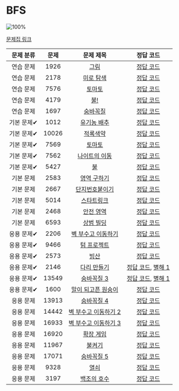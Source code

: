 # BFS

![100%](https://progress-bar.dev/29/?scale=29&title=progress&width=500&color=babaca&suffix=/29)

[문제집 링크](https://www.acmicpc.net/workbook/view/7313)

| 문제 분류 | 문제 | 문제 제목 | 정답 코드 |
| :--: | :--: | :--: | :--: |
| 연습 문제 | 1926 | [그림](https://www.acmicpc.net/problem/1926) | [정답 코드](../0x09/solutions/1926.cpp) |
| 연습 문제 | 2178 | [미로 탐색](https://www.acmicpc.net/problem/2178) | [정답 코드](../0x09/solutions/2178.cpp) |
| 연습 문제 | 7576 | [토마토](https://www.acmicpc.net/problem/7576) | [정답 코드](../0x09/solutions/7576.cpp) |
| 연습 문제 | 4179 | [불!](https://www.acmicpc.net/problem/4179) | [정답 코드](../0x09/solutions/4179.cpp) |
| 연습 문제 | 1697 | [숨바꼭질](https://www.acmicpc.net/problem/1697) | [정답 코드](../0x09/solutions/1697.cpp) |
| 기본 문제✔ | 1012 | [유기농 배추](https://www.acmicpc.net/problem/1012) | [정답 코드](../0x09/solutions/1012.cpp) |
| 기본 문제✔ | 10026 | [적록색약](https://www.acmicpc.net/problem/10026) | [정답 코드](../0x09/solutions/10026.cpp) |
| 기본 문제✔ | 7569 | [토마토](https://www.acmicpc.net/problem/7569) | [정답 코드](../0x09/solutions/7569.cpp) |
| 기본 문제✔ | 7562 | [나이트의 이동](https://www.acmicpc.net/problem/7562) | [정답 코드](../0x09/solutions/7562.cpp) |
| 기본 문제✔ | 5427 | [불](https://www.acmicpc.net/problem/5427) | [정답 코드](../0x09/solutions/5427.cpp) |
| 기본 문제 | 2583 | [영역 구하기](https://www.acmicpc.net/problem/2583) | [정답 코드](../0x09/solutions/2583.cpp) |
| 기본 문제 | 2667 | [단지번호붙이기](https://www.acmicpc.net/problem/2667) | [정답 코드](../0x09/solutions/2667.cpp) |
| 기본 문제 | 5014 | [스타트링크](https://www.acmicpc.net/problem/5014) | [정답 코드](../0x09/solutions/5014.cpp) |
| 기본 문제 | 2468 | [안전 영역](https://www.acmicpc.net/problem/2468) | [정답 코드](../0x09/solutions/2468.cpp) |
| 기본 문제 | 6593 | [상범 빌딩](https://www.acmicpc.net/problem/6593) | [정답 코드](../0x09/solutions/6593.cpp) |
| 응용 문제✔ | 2206 | [벽 부수고 이동하기](https://www.acmicpc.net/problem/2206) | [정답 코드](../0x09/solutions/2206.cpp) |
| 응용 문제✔ | 9466 | [텀 프로젝트](https://www.acmicpc.net/problem/9466) | [정답 코드](../0x09/solutions/9466.cpp) |
| 응용 문제✔ | 2573 | [빙산](https://www.acmicpc.net/problem/2573) | [정답 코드](../0x09/solutions/2573.cpp) |
| 응용 문제✔ | 2146 | [다리 만들기](https://www.acmicpc.net/problem/2146) | [정답 코드](../0x09/solutions/2146.cpp), [별해 1](../0x09/solutions/2146_1.cpp) |
| 응용 문제✔ | 13549 | [숨바꼭질 3](https://www.acmicpc.net/problem/13549) | [정답 코드](../0x09/solutions/13549.cpp), [별해 1](../0x09/solutions/13549_1.cpp) |
| 응용 문제✔ | 1600 | [말이 되고픈 원숭이](https://www.acmicpc.net/problem/1600) | [정답 코드](../0x09/solutions/1600.cpp) |
| 응용 문제 | 13913 | [숨바꼭질 4](https://www.acmicpc.net/problem/13913) | [정답 코드](../0x09/solutions/13913.cpp) |
| 응용 문제 | 14442 | [벽 부수고 이동하기 2](https://www.acmicpc.net/problem/14442) | [정답 코드](../0x09/solutions/14442.cpp) |
| 응용 문제 | 16933 | [벽 부수고 이동하기 3](https://www.acmicpc.net/problem/16933) | [정답 코드](../0x09/solutions/16933.cpp) |
| 응용 문제 | 16920 | [확장 게임](https://www.acmicpc.net/problem/16920) | [정답 코드](../0x09/solutions/16920.cpp) |
| 응용 문제 | 11967 | [불켜기](https://www.acmicpc.net/problem/11967) | [정답 코드](../0x09/solutions/11967.cpp) |
| 응용 문제 | 17071 | [숨바꼭질 5](https://www.acmicpc.net/problem/17071) | [정답 코드](../0x09/solutions/17071.cpp) |
| 응용 문제 | 9328 | [열쇠](https://www.acmicpc.net/problem/9328) | [정답 코드](../0x09/solutions/9328.cpp) |
| 응용 문제 | 3197 | [백조의 호수](https://www.acmicpc.net/problem/3197) | [정답 코드](../0x09/solutions/3197.cpp) |
